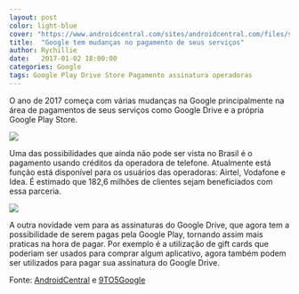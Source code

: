 ```yaml
---
layout: post
color: light-blue
cover: "https://www.androidcentral.com/sites/androidcentral.com/files/styles/xlarge_wm_brw/public/article_images/2017/01/play-store-carrier-billing-airtel-india.jpg?itok=lu4tOwjO"
title:  "Google tem mudanças no pagamento de seus serviços"
author: Rychillie
date:   2017-01-02 18:00:00
categories: Google
tags: Google Play Drive Store Pagamento assinatura operadoras
---
```

O ano de 2017 começa com várias mudanças na Google principalmente na área de pagamentos de seus serviços como Google Drive e a própria Google Play Store.

<img src="https://www.androidcentral.com/sites/androidcentral.com/files/styles/xlarge_wm_brw/public/article_images/2017/01/play-store-carrier-billing-airtel-india.jpg?itok=lu4tOwjO">

Uma das possibilidades que ainda não pode ser vista no Brasil é o pagamento usando créditos da operadora de telefone. Atualmente está função está disponível para os usuários das operadoras: Airtel, Vodafone e Idea. É estimado que 182,6 milhões de clientes sejam beneficiados com essa parceria.

<img src="https://9to5google.files.wordpress.com/2016/12/google-drive-email-subs-play.png?w=536&h=700">

A outra novidade vem para as assinaturas do Google Drive, que agora tem a possibilidade de serem pagas pela Google Play, tornando assim mais praticas na hora de pagar. Por exemplo é a utilização de gift cards que poderiam ser usados para comprar algum aplicativo, agora também podem ser utilizados para pagar sua assinatura do Google Drive.

Fonte: <a href="http://www.androidcentral.com/play-store-carrier-billing-now-live-airtel-and-vodafone-customers-india">AndroidCentral</a> e <a href="https://9to5google.com/2016/12/15/google-drive-play-subscriptions/">9TO5Google</a>

<script async src="//pagead2.googlesyndication.com/pagead/js/adsbygoogle.js"></script>
<!-- Final_texto_okgnow -->
<ins class="adsbygoogle"
     style="display:block"
     data-ad-client="ca-pub-7837358846130941"
     data-ad-slot="9265933715"
     data-ad-format="auto"></ins>
<script>
(adsbygoogle = window.adsbygoogle || []).push({});
</script>

